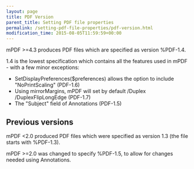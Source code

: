 ```yaml
---
layout: page
title: PDF Version
parent_title: Setting PDF file properties
permalink: /setting-pdf-file-properties/pdf-version.html
modification_time: 2015-08-05T11:59:59+00:00
---
```


mPDF &gt;=4.3 produces PDF files which are specified as version %PDF-1.4.

1.4 is the lowest specification which contains all the features used in mPDF - with a few minor exceptions:

<ul>
<li>SetDisplayPreferences($preferences) allows the option to include "NoPrintScaling" (PDF-1.6)</li>
<li>Using mirrorMargins, mPDF will set by default /Duplex /DuplexFlipLongEdge (PDF-1.7)</li>
<li>The "Subject" field of Annotations (PDF-1.5)</li>
</ul>

## Previous versions

mPDF &lt;2.0 produced PDF files which were specified as version 1.3 (the file starts with %PDF-1.3).

mPDF &gt;=2.0 was changed to specify %PDF-1.5, to allow for changes needed using Annotations.


